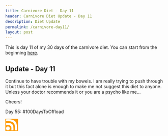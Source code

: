 ```yaml
---
title: Carnivore Diet - Day 11
header: Carnivore Diet Update - Day 11
description: Diet Update
permalink: /carnivore-day11/
layout: post
---
```


This is day 11 of my 30 days of the carnivore diet. You can start from the beginning [here](https://blog.mooreanalysis.com/carnivore/).

## Update - Day 11

Continue to have trouble with my bowels. I am really trying to push through it but this fact alone is enough to make me not suggest this diet to anyone. Unless your doctor recommends it or you are a psycho like me...

Cheers!

Day 55: #100DaysToOffload

<a href="https://blog.mooreanalysis.com/feed.xml"><img src="/assets/images/rss_feed.jpg" style="opacity:1;" width="40"/></a>

<!--

#image:
![automator-2](/assets/images/automator-2.png)

#link:
[contact page](https://blog.mooreanalysis.com/contact/)

#unordered list:
<ul>
  <li>I've sailed across the Atlantic</li>
  <li>I've been to Iceland</li>
  <li>I've been skydiving</li>
</ul>

#code block:
<pre style="line-height:.9;">
<code style="font-size:15px;">
  require 'Faker'

  $i = 0
  $num = 15370

  while $i < $num  do
    puts Faker::Restaurant.name
    $i +=1
  end
</code>
</pre>

#html code block - note the &lt and &gt:
<pre style="line-height:1;">
<code style="font-size:15px;">
  &lt;div class="main"&gt;
    &lt;h2><b>Most Recent Reviews</b></h2&gt;
    &lt;?php $lines = file('top3.txt');
    foreach($lines as $line){echo $line;}?><br&gt;
  &lt;/div&gt;
</code>
</pre>

-->

